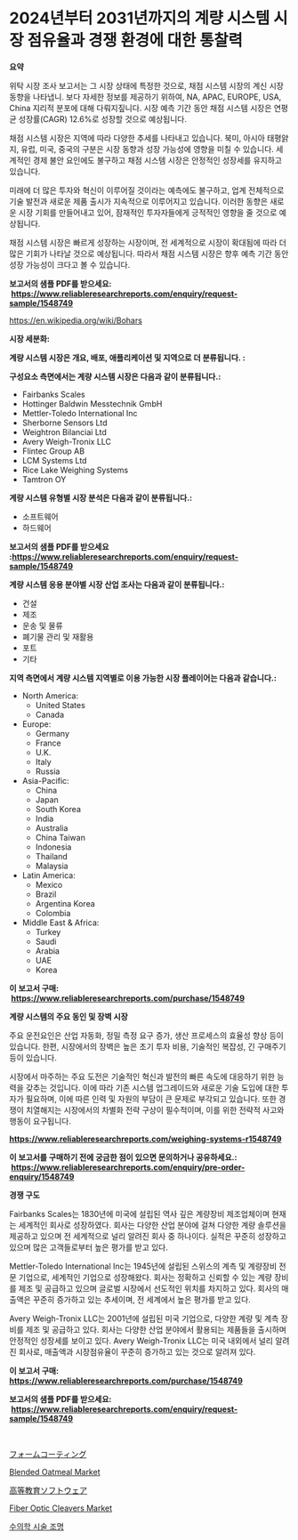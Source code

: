 <p><h1>2024년부터 2031년까지의 계량 시스템 시장 점유율과 경쟁 환경에 대한 통찰력</h1></p><p><strong>요약</strong></p>
<p><p>위탁 시장 조사 보고서는 그 시장 상태에 특정한 것으로, 채점 시스템 시장의 계신 시장 동향을 나타냅니. 보다 자세한 정보를 제공하기 위하여, NA, APAC, EUROPE, USA, China 지리적 분포에 대해 다뤄지짚니다. 시장 예측 기간 동안 채점 시스템 시장은 연평균 성장률(CAGR) 12.6%로 성장할 것으로 예상됩니다.</p><p>채점 시스템 시장은 지역에 따라 다양한 추세를 나타내고 있습니다. 북미, 아시아 태평얅지, 유럽, 미국, 중국의 구분은 시장 동향과 성장 가능성에 영향을 미칠 수 있습니다. 세계적인 경제 불안 요인에도 불구하고 채점 시스템 시장은 안정적인 성장세를 유지하고 있습니다.</p><p>미래에 더 많은 투자와 혁신이 이루어질 것이라는 예측에도 불구하고, 업계 전체적으로 기술 발전과 새로운 제품 출시가 지속적으로 이루어지고 있습니다. 이러한 동향은 새로운 시장 기회를 만들어내고 있어, 잠재적인 투자자들에게 긍적적인 영향을 줄 것으로 예상됩니다.</p><p>채점 시스템 시장은 빠르게 성장하는 시장이며, 전 세계적으로 시장이 확대됨에 따라 더 많은 기회가 나타날 것으로 예상됩니다. 따라서 채점 시스템 시장은 향후 예측 기간 동안 성장 가능성이 크다고 볼 수 있습니다.</p></p>
<p><strong>보고서의 샘플 PDF를 받으세요: &nbsp;<a href="https://www.reliableresearchreports.com/enquiry/request-sample/1548749">https://www.reliableresearchreports.com/enquiry/request-sample/1548749</a></strong></p>
<p><a href="https://en.wikipedia.org/wiki/Bohars">https://en.wikipedia.org/wiki/Bohars</a></p>
<p><strong>시장 세분화:</strong></p>
<p><strong> 계량 시스템 시장은 개요, 배포, 애플리케이션 및 지역으로 더 분류됩니다. :</strong></p>
<p><strong>구성요소 측면에서는 계량 시스템 시장은 다음과 같이 분류됩니다.:</strong></p>
<p><ul><li>Fairbanks Scales</li><li>Hottinger Baldwin Messtechnik GmbH</li><li>Mettler-Toledo International Inc</li><li>Sherborne Sensors Ltd</li><li>Weightron Bilanciai Ltd</li><li>Avery Weigh-Tronix LLC</li><li>Flintec Group AB</li><li>LCM Systems Ltd</li><li>Rice Lake Weighing Systems</li><li>Tamtron OY</li></ul></p>
<p><strong> 계량 시스템 유형별 시장 분석은 다음과 같이 분류됩니다.:</strong></p>
<p><ul><li>소프트웨어</li><li>하드웨어</li></ul></p>
<p><strong>보고서의 샘플 PDF를 받으세요 :<a href="https://www.reliableresearchreports.com/enquiry/request-sample/1548749">https://www.reliableresearchreports.com/enquiry/request-sample/1548749</a></strong></p>
<p><strong> 계량 시스템 응용 분야별 시장 산업 조사는 다음과 같이 분류됩니다.:</strong></p>
<p><ul><li>건설</li><li>제조</li><li>운송 및 물류</li><li>폐기물 관리 및 재활용</li><li>포트</li><li>기타</li></ul></p>
<p><strong>지역 측면에서 계량 시스템 지역별로 이용 가능한 시장 플레이어는 다음과 같습니다.:</strong></p>
<p><ul>
    <li>
        North America:
        <ul>
            <li>United States</li>
            <li>Canada</li>
        </ul>
    </li>
    <li>
        Europe:
        <ul>
            <li>Germany</li>
            <li>France</li>
            <li>U.K.</li>
            <li>Italy</li>
            <li>Russia</li>
        </ul>
    </li>
    <li>
        Asia-Pacific:
        <ul>
            <li>China</li>
            <li>Japan</li>
            <li>South Korea</li>
            <li>India</li>
            <li>Australia</li>
            <li>China Taiwan</li>
            <li>Indonesia</li>
            <li>Thailand</li>
            <li>Malaysia</li>
        </ul>
    </li>
    <li>
        Latin America:
        <ul>
            <li>Mexico</li>
            <li>Brazil</li>
            <li>Argentina Korea</li>
            <li>Colombia</li>
        </ul>
    </li>
    <li>
        Middle East & Africa:
        <ul>
            <li>Turkey</li>
            <li>Saudi</li>
            <li>Arabia</li>
            <li>UAE</li>
            <li>Korea</li>
        </ul>
    </li>
    </ul></p>
<p><strong>이 보고서 구매: &nbsp;<a href="https://www.reliableresearchreports.com/purchase/1548749">https://www.reliableresearchreports.com/purchase/1548749</a></strong></p>
<p><strong>계량 시스템의 주요 동인 및 장벽 시장</strong></p>
<p><p>주요 운전요인은 산업 자동화, 정밀 측정 요구 증가, 생산 프로세스의 효율성 향상 등이 있습니다. 한편, 시장에서의 장벽은 높은 초기 투자 비용, 기술적인 복잡성, 긴 구매주기 등이 있습니다.</p><p>시장에서 마주하는 주요 도전은 기술적인 혁신과 발전의 빠른 속도에 대응하기 위한 능력을 갖추는 것입니다. 이에 따라 기존 시스템 업그레이드와 새로운 기술 도입에 대한 투자가 필요하며, 이에 따른 인력 및 자원의 부담이 큰 문제로 부각되고 있습니다. 또한 경쟁이 치열해지는 시장에서의 차별화 전략 구상이 필수적이며, 이를 위한 전략적 사고와 행동이 요구됩니다.</p></p>
<p><strong><a href="https://www.reliableresearchreports.com/weighing-systems-r1548749">https://www.reliableresearchreports.com/weighing-systems-r1548749</a></strong></p>
<p><strong>이 보고서를 구매하기 전에 궁금한 점이 있으면 문의하거나 공유하세요.: &nbsp;<a href="https://www.reliableresearchreports.com/enquiry/pre-order-enquiry/1548749">https://www.reliableresearchreports.com/enquiry/pre-order-enquiry/1548749</a></strong></p>
<p><strong>경쟁 구도</strong></p>
<p><p>Fairbanks Scales는 1830년에 미국에 설립된 역사 깊은 계량장비 제조업체이며 현재는 세계적인 회사로 성장하였다. 회사는 다양한 산업 분야에 걸쳐 다양한 계량 솔루션을 제공하고 있으며 전 세계적으로 널리 알려진 회사 중 하나이다. 실적은 꾸준히 성장하고 있으며 많은 고객들로부터 높은 평가를 받고 있다.</p><p>Mettler-Toledo International Inc는 1945년에 설립된 스위스의 계측 및 계량장비 전문 기업으로, 세계적인 기업으로 성장해왔다. 회사는 정확하고 신뢰할 수 있는 계량 장비를 제조 및 공급하고 있으며 글로벌 시장에서 선도적인 위치를 차지하고 있다. 회사의 매출액은 꾸준히 증가하고 있는 추세이며, 전 세계에서 높은 평가를 받고 있다.</p><p>Avery Weigh-Tronix LLC는 2001년에 설립된 미국 기업으로, 다양한 계량 및 계측 장비를 제조 및 공급하고 있다. 회사는 다양한 산업 분야에서 활용되는 제품들을 출시하며 안정적인 성장세를 보이고 있다. Avery Weigh-Tronix LLC는 미국 내외에서 널리 알려진 회사로, 매출액과 시장점유율이 꾸준히 증가하고 있는 것으로 알려져 있다.</p></p>
<p><strong>이 보고서 구매: &nbsp; <a href="https://www.reliableresearchreports.com/purchase/1548749">https://www.reliableresearchreports.com/purchase/1548749</a></strong></p>
<p><strong>보고서의 샘플 PDF를 받으세요: &nbsp;<a href="https://www.reliableresearchreports.com/enquiry/request-sample/1548749">https://www.reliableresearchreports.com/enquiry/request-sample/1548749</a></strong><strong></strong></p>
<p>&nbsp;</p>
<p><p><a href="https://github.com/RandallRunte2023/Market-Research-Report-List-2/blob/main/838204437445.md">フォームコーティング</a></p><p><a href="https://github.com/kairirfan6/Market-Research-Report-List-1/blob/main/blended-oatmeal-market.md">Blended Oatmeal Market</a></p><p><a href="https://github.com/TerrellConn/Market-Research-Report-List-2/blob/main/747765137444.md">高等教育ソフトウェア</a></p><p><a href="https://issuu.com/reportprime-2/docs/fiber-optic-cleavers-market-size-2030.pptx">Fiber Optic Cleavers Market</a></p><p><a href="https://github.com/LuckeyCorbin/Market-Research-Report-List-2/blob/main/449483448049.md">수의학 시술 조명</a></p></p>